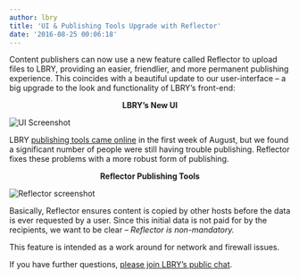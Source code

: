 ```yaml
---
author: lbry
title: 'UI & Publishing Tools Upgrade with Reflector'
date: '2016-08-25 00:06:18'
---
```

Content publishers can now use a new feature called Reflector to upload files to LBRY, providing an easier, friendlier, and more permanent publishing experience. This coincides with a beautiful update to our user-interface – a big upgrade to the look and functionality of LBRY’s front-end:

**<p style="text-align: center;">LBRY’s New UI</p>**
![UI Screenshot](/img/news/lbryuiupgrade.png)

LBRY [publishing tools came online](https://lbry.io/news/publish-tools-live-earn-1000-dollars) in the first week of August, but we found a significant number of people were still having trouble publishing. Reflector fixes these problems with a more robust form of publishing.

**<p style="text-align: center;">Reflector Publishing Tools</p>**
![Reflector screenshot](/img/news/reflector.png)

Basically, Reflector ensures content is copied by other hosts before the data is ever requested by a user. Since this initial data is not paid for by the recipients, we want to be clear – *Reflector is non-mandatory.* 

This feature is intended as a work around for network and firewall issues.

If you have further questions, [please join LBRY’s public chat](http://chat.lbry.io/). 
